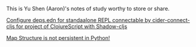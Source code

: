 This is Yu Shen (Aaron)'s notes of study worthy to store or share.

[Configure deps.edn for standaalone REPL connectable by cider-connect-cljs for project of ClojureScript with Shadow-cljs](./20210529164328-deps_edn_for_clojurescirpt_shadow_cljs_be_connectable_with_cider_connect_cljs.md)

[Map Structure is not persistent in Python!](./map-structure-not-persistent.md)

